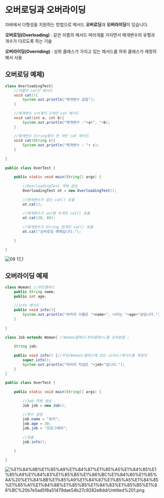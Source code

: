 # 오버로딩과 오버라이딩

자바에서 다형성을 지원하는 방법으로 메서드 **오버로딩**과 **오버라이딩**이 있습니다.

**오버로딩(Overloading)** : 같은 이름의 메서드 여러개를 가지면서 매개변수의 유형과 개수가 다르도록 하는 기술

**오버라이딩(Overriding)** : 상위 클래스가 가지고 있는 메서드를 하위 클래스가 재정의해서 사용

## 오버로딩 예제)

```java
class OverloadingTest{
    //이름이 cat인 메서드
    void cat(){
        System.out.println("매개변수 없음");
    }
    
    //매개변수 int형이 2개인 cat 메서드
    void cat(int a, int b){
        System.out.println("매개변수 :"+a+", "+b);
    }
    
    //매개변수 String형이 한 개인 cat 메서드
    void cat(String c){
        System.out.println("매개변수 : "+ c);
    }
    
}
 
public class OverTest {
 
    public static void main(String[] args) {
        
        //OverloadingTest 객체 생성
        OverloadingTest ot = new OverloadingTest();
        
        //매개변수가 없는 cat() 호출
        ot.cat();
        
        //매개변수가 int형 두개인 cat() 호출
        ot.cat(20, 80);
        
        //매개변수가 String 한개인 cat() 호출
        ot.cat("오버로딩 예제입니다.");
        
    }
 
}
```
![09 17_1](https://user-images.githubusercontent.com/65608960/123754009-63547a80-d8f5-11eb-916a-8e7c9fbbe2fb.JPG)


## 오버라이딩 예제

```java
class Woman{ //부모클래스
    public String name;
    public int age;
    
    //info 메서드
    public void info(){
        System.out.println("여자의 이름은 "+name+", 나이는 "+age+"살입니다.");
    }
    
}
 
class Job extends Woman{ //Woman클래스(부모클래스)를 상속받음 : 
 
    String job;
    
    public void info() {//부모(Woman)클래스에 있는 info()메서드를 재정의
        super.info();
        System.out.println("여자의 직업은 "+job+"입니다.");
    }
}
 
public class OverTest {
 
    public static void main(String[] args) {
        
        //Job 객체 생성
        Job job = new Job();
        
        //변수 설정
        job.name = "유리";
        job.age = 30;
        job.job = "프로그래머";
        
        //호출
        job.info();
        
    }
 
}
```

![%E1%84%8B%E1%85%A9%E1%84%87%E1%85%A5%E1%84%85%E1%85%A9%E1%84%83%E1%85%B5%E1%86%BC%E1%84%80%E1%85%AA%20%E1%84%8B%E1%85%A9%E1%84%87%E1%85%A5%E1%84%85%E1%85%A1%E1%84%8B%E1%85%B5%E1%84%83%E1%85%B5%E1%86%BC%20b7e5ad5f8a51479dae54b27c9282e8dd/Untitled%201.png](%E1%84%8B%E1%85%A9%E1%84%87%E1%85%A5%E1%84%85%E1%85%A9%E1%84%83%E1%85%B5%E1%86%BC%E1%84%80%E1%85%AA%20%E1%84%8B%E1%85%A9%E1%84%87%E1%85%A5%E1%84%85%E1%85%A1%E1%84%8B%E1%85%B5%E1%84%83%E1%85%B5%E1%86%BC%20b7e5ad5f8a51479dae54b27c9282e8dd/Untitled%201.png)
